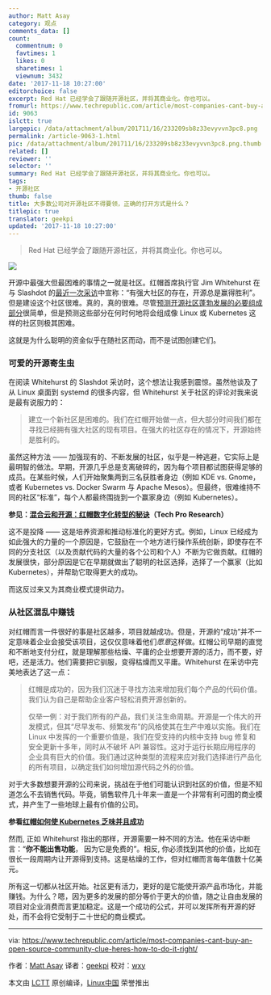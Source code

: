 ```yaml
---
author: Matt Asay
category: 观点
comments_data: []
count:
  commentnum: 0
  favtimes: 1
  likes: 0
  sharetimes: 1
  viewnum: 3432
date: '2017-11-18 10:27:00'
editorchoice: false
excerpt: Red Hat 已经学会了跟随开源社区，并将其商业化。你也可以。
fromurl: https://www.techrepublic.com/article/most-companies-cant-buy-an-open-source-community-clue-heres-how-to-do-it-right/
id: 9063
islctt: true
largepic: /data/attachment/album/201711/16/233209sb8z33evyvvn3pc8.png
permalink: /article-9063-1.html
pic: /data/attachment/album/201711/16/233209sb8z33evyvvn3pc8.png.thumb.jpg
related: []
reviewer: ''
selector: ''
summary: Red Hat 已经学会了跟随开源社区，并将其商业化。你也可以。
tags:
- 开源社区
thumb: false
title: 大多数公司对开源社区不得要领，正确的打开方式是什么？
titlepic: true
translator: geekpi
updated: '2017-11-18 10:27:00'
---
```



> 
> Red Hat 已经学会了跟随开源社区，并将其商业化。你也可以。
> 
> 
> 


![](/data/attachment/album/201711/16/233209sb8z33evyvvn3pc8.png)


开源中最强大但最困难的事情之一就是社区。红帽首席执行官 Jim Whitehurst 在与 Slashdot 的[最近一次采访](https://linux.slashdot.org/story/17/10/30/0237219/interviews-red-hat-ceo-jim-whitehurst-answers-your-questions)中宣称：“有强大社区的存在，开源总是赢得胜利”。但是建设这个社区很难。真的，真的很难。尽管[预测开源社区蓬勃发展的必要组成部分](http://asay.blogspot.com/2005/09/so-you-want-to-build-open-source.html)很简单，但是预测这些部分在何时何地将会组成像 Linux 或 Kubernetes 这样的社区则极其困难。


这就是为什么聪明的资金似乎在随社区而动，而不是试图创建它们。


### 可爱的开源寄生虫


在阅读 Whitehurst 的 Slashdot 采访时，这个想法让我感到震惊。虽然他谈及了从 Linux 桌面到 systemd 的很多内容，但 Whitehurst 关于社区的评论对我来说是最有说服力的：



> 
> 建立一个新社区是困难的。我们在红帽开始做一点，但大部分时间我们都在寻找已经拥有强大社区的现有项目。在强大的社区存在的情况下，开源始终是胜利的。
> 
> 
> 


虽然这种方法 —— 加强现有的、不断发展的社区，似乎是一种逃避，它实际上是最明智的做法。早期，开源几乎总是支离破碎的，因为每个项目都试图获得足够的成员。在某些时候，人们开始聚集两到三名获胜者身边（例如 KDE vs. Gnome，或者 Kubernetes vs. Docker Swarm 与 Apache Mesos）。但最终，很难维持不同的社区“标准”，每个人都最终围拢到一个赢家身边（例如 Kubernetes）。


**参见：[混合云和开源：红帽数字化转型的秘诀](http://www.techproresearch.com/article/hybrid-cloud-and-open-source-red-hats-recipe-for-digital-transformation/)（Tech Pro Research）**


这不是投降 —— 这是培养资源和推动标准化的更好方式。例如，Linux 已经成为如此强大的力量的一个原因是，它鼓励在一个地方进行操作系统创新，即使存在不同的分支社区（以及贡献代码的大量的各个公司和个人）不断为它做贡献。红帽的发展很快，部分原因是它在早期就做出了聪明的社区选择，选择了一个赢家（比如 Kubernetes），并帮助它取得更大的成功。


而这反过来又为其商业模式提供动力。


### 从社区混乱中赚钱


对红帽而言一件很好的事是社区越多，项目就越成功。但是，开源的“成功”并不一定意味着企业会接受该项目，这仅仅意味着他们*愿意*这样做。红帽公司早期的直觉和不断地支付分红，就是理解那些枯燥、平庸的企业想要开源的活力，而不要，好吧，还是活力。他们需要把它驯服，变得枯燥而又平庸。Whitehurst 在采访中完美地表达了这一点：



> 
> 红帽是成功的，因为我们沉迷于寻找方法来增加我们每个产品的代码价值。我们认为自己是帮助企业客户轻松消费开源创新的。
> 
> 
> 仅举一例：对于我们所有的产品，我们关注生命周期。开源是一个伟大的开发模式，但其“尽早发布、频繁发布”的风格使其在生产中难以实施。我们在 Linux 中发挥的一个重要价值是，我们在受支持的内核中支持 bug 修复和安全更新十多年，同时从不破坏 API 兼容性。这对于运行长期应用程序的企业具有巨大的价值。我们通过这种类型的流程来应对我们选择进行产品化的所有项目，以确定我们如何增加源代码之外的价值。
> 
> 
> 


对于大多数想要开源的公司来说，挑战在于他们可能认识到社区的价值，但是不知道怎么不去销售代码。毕竟，销售软件几十年来一直是一个非常有利可图的商业模式，并产生了一些地球上最有价值的公司。


**参看[红帽如何使 Kubernetes 乏味并且成功](https://www.techrepublic.com/article/how-red-hat-aims-to-make-kubernetes-boring-and-successful/)**


然而, 正如 Whitehurst 指出的那样，开源需要一种不同的方法。他在采访中断言：“**你不能出售功能**， 因为它是免费的”。相反, 你必须找到其他的价值，比如在很长一段周期内让开源得到支持。这是枯燥的工作，但对红帽而言每年值数十亿美元。


所有这一切都从社区开始。社区更有活力，更好的是它能使开源产品市场化，并能赚钱。为什么？嗯，因为更多的发展的部分等价于更大的价值，随之让自由发展的项目对企业消费而言更加稳定。这是一个成功的公式，并可以发挥所有开源的好处，而不会将它受制于二十世纪的商业模式。




---


via: <https://www.techrepublic.com/article/most-companies-cant-buy-an-open-source-community-clue-heres-how-to-do-it-right/>


作者：[Matt Asay](https://www.techrepublic.com/meet-the-team/us/matt-asay/) 译者：[geekpi](https://github.com/geekpi) 校对：[wxy](https://github.com/wxy)


本文由 [LCTT](https://github.com/LCTT/TranslateProject) 原创编译，[Linux中国](https://linux.cn/) 荣誉推出